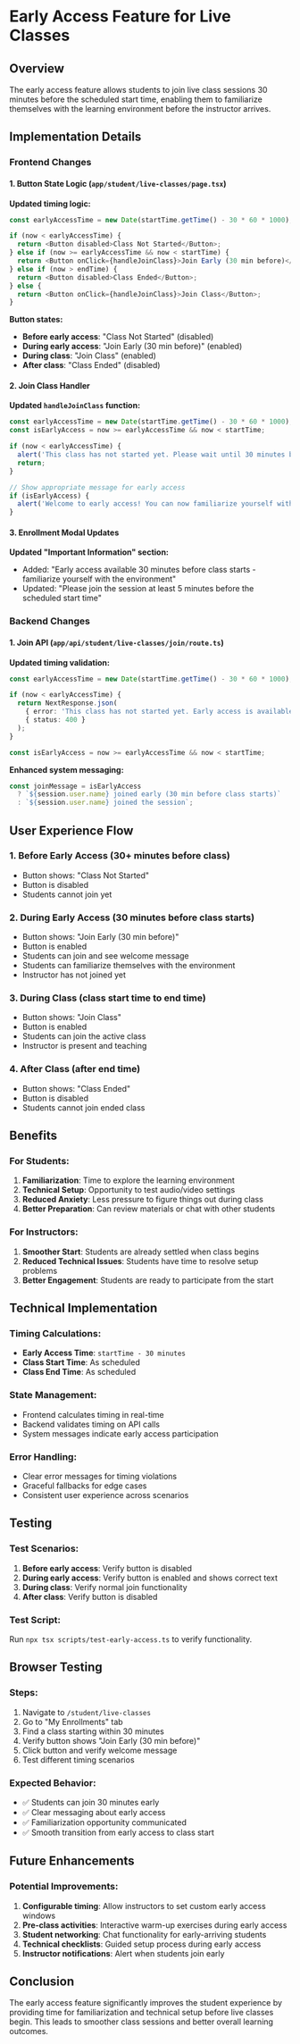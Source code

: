 # Early Access Feature for Live Classes

## Overview

The early access feature allows students to join live class sessions 30 minutes before the scheduled start time, enabling them to familiarize themselves with the learning environment before the instructor arrives.

## Implementation Details

### **Frontend Changes**

#### **1. Button State Logic (`app/student/live-classes/page.tsx`)**

**Updated timing logic:**
```typescript
const earlyAccessTime = new Date(startTime.getTime() - 30 * 60 * 1000); // 30 minutes before

if (now < earlyAccessTime) {
  return <Button disabled>Class Not Started</Button>;
} else if (now >= earlyAccessTime && now < startTime) {
  return <Button onClick={handleJoinClass}>Join Early (30 min before)</Button>;
} else if (now > endTime) {
  return <Button disabled>Class Ended</Button>;
} else {
  return <Button onClick={handleJoinClass}>Join Class</Button>;
}
```

**Button states:**
- **Before early access**: "Class Not Started" (disabled)
- **During early access**: "Join Early (30 min before)" (enabled)
- **During class**: "Join Class" (enabled)
- **After class**: "Class Ended" (disabled)

#### **2. Join Class Handler**

**Updated `handleJoinClass` function:**
```typescript
const earlyAccessTime = new Date(startTime.getTime() - 30 * 60 * 1000);
const isEarlyAccess = now >= earlyAccessTime && now < startTime;

if (now < earlyAccessTime) {
  alert('This class has not started yet. Please wait until 30 minutes before the scheduled start time.');
  return;
}

// Show appropriate message for early access
if (isEarlyAccess) {
  alert('Welcome to early access! You can now familiarize yourself with the environment. The instructor will join at the scheduled start time.');
}
```

#### **3. Enrollment Modal Updates**

**Updated "Important Information" section:**
- Added: "Early access available 30 minutes before class starts - familiarize yourself with the environment"
- Updated: "Please join the session at least 5 minutes before the scheduled start time"

### **Backend Changes**

#### **1. Join API (`app/api/student/live-classes/join/route.ts`)**

**Updated timing validation:**
```typescript
const earlyAccessTime = new Date(startTime.getTime() - 30 * 60 * 1000);

if (now < earlyAccessTime) {
  return NextResponse.json(
    { error: 'This class has not started yet. Early access is available 30 minutes before the scheduled start time.' },
    { status: 400 }
  );
}

const isEarlyAccess = now >= earlyAccessTime && now < startTime;
```

**Enhanced system messaging:**
```typescript
const joinMessage = isEarlyAccess 
  ? `${session.user.name} joined early (30 min before class starts)`
  : `${session.user.name} joined the session`;
```

## User Experience Flow

### **1. Before Early Access (30+ minutes before class)**
- Button shows: "Class Not Started"
- Button is disabled
- Students cannot join yet

### **2. During Early Access (30 minutes before class starts)**
- Button shows: "Join Early (30 min before)"
- Button is enabled
- Students can join and see welcome message
- Students can familiarize themselves with the environment
- Instructor has not joined yet

### **3. During Class (class start time to end time)**
- Button shows: "Join Class"
- Button is enabled
- Students can join the active class
- Instructor is present and teaching

### **4. After Class (after end time)**
- Button shows: "Class Ended"
- Button is disabled
- Students cannot join ended class

## Benefits

### **For Students:**
1. **Familiarization**: Time to explore the learning environment
2. **Technical Setup**: Opportunity to test audio/video settings
3. **Reduced Anxiety**: Less pressure to figure things out during class
4. **Better Preparation**: Can review materials or chat with other students

### **For Instructors:**
1. **Smoother Start**: Students are already settled when class begins
2. **Reduced Technical Issues**: Students have time to resolve setup problems
3. **Better Engagement**: Students are ready to participate from the start

## Technical Implementation

### **Timing Calculations:**
- **Early Access Time**: `startTime - 30 minutes`
- **Class Start Time**: As scheduled
- **Class End Time**: As scheduled

### **State Management:**
- Frontend calculates timing in real-time
- Backend validates timing on API calls
- System messages indicate early access participation

### **Error Handling:**
- Clear error messages for timing violations
- Graceful fallbacks for edge cases
- Consistent user experience across scenarios

## Testing

### **Test Scenarios:**
1. **Before early access**: Verify button is disabled
2. **During early access**: Verify button is enabled and shows correct text
3. **During class**: Verify normal join functionality
4. **After class**: Verify button is disabled

### **Test Script:**
Run `npx tsx scripts/test-early-access.ts` to verify functionality.

## Browser Testing

### **Steps:**
1. Navigate to `/student/live-classes`
2. Go to "My Enrollments" tab
3. Find a class starting within 30 minutes
4. Verify button shows "Join Early (30 min before)"
5. Click button and verify welcome message
6. Test different timing scenarios

### **Expected Behavior:**
- ✅ Students can join 30 minutes early
- ✅ Clear messaging about early access
- ✅ Familiarization opportunity communicated
- ✅ Smooth transition from early access to class start

## Future Enhancements

### **Potential Improvements:**
1. **Configurable timing**: Allow instructors to set custom early access windows
2. **Pre-class activities**: Interactive warm-up exercises during early access
3. **Student networking**: Chat functionality for early-arriving students
4. **Technical checklists**: Guided setup process during early access
5. **Instructor notifications**: Alert when students join early

## Conclusion

The early access feature significantly improves the student experience by providing time for familiarization and technical setup before live classes begin. This leads to smoother class sessions and better overall learning outcomes. 